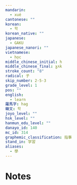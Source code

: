 ```yaml
---
mandarin:
  - xué
cantonese: ""
korean:
  - 학
korean_native: ""
japanese:
  - GAKU
japanese_nanori: ""
vietnamese:
  - học
middle_chinese_initial: h
middle_chinese_final: ɣʌk
stroke_count: "8"
radical: 子
skip_number: 2-5-3
grade_level: 1
pos: ""
english:
  - learn
羅馬字: hag
韓文: 학
joyo_level: ""
hsk_level: ""
hanmun_edu_level: ""
danayo_id: 140
mc_id: 314
graphemic_classification: 指事
stand_in: 学習
aliases:
  - 學
---
```


# Notes
